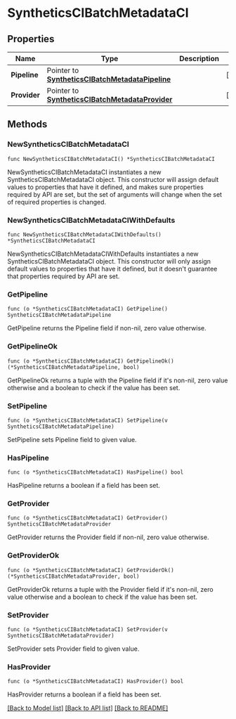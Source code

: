 # SyntheticsCIBatchMetadataCI

## Properties

Name | Type | Description | Notes
---- | ---- | ----------- | ------
**Pipeline** | Pointer to [**SyntheticsCIBatchMetadataPipeline**](SyntheticsCIBatchMetadataPipeline.md) |  | [optional] 
**Provider** | Pointer to [**SyntheticsCIBatchMetadataProvider**](SyntheticsCIBatchMetadataProvider.md) |  | [optional] 

## Methods

### NewSyntheticsCIBatchMetadataCI

`func NewSyntheticsCIBatchMetadataCI() *SyntheticsCIBatchMetadataCI`

NewSyntheticsCIBatchMetadataCI instantiates a new SyntheticsCIBatchMetadataCI object.
This constructor will assign default values to properties that have it defined,
and makes sure properties required by API are set, but the set of arguments
will change when the set of required properties is changed.

### NewSyntheticsCIBatchMetadataCIWithDefaults

`func NewSyntheticsCIBatchMetadataCIWithDefaults() *SyntheticsCIBatchMetadataCI`

NewSyntheticsCIBatchMetadataCIWithDefaults instantiates a new SyntheticsCIBatchMetadataCI object.
This constructor will only assign default values to properties that have it defined,
but it doesn't guarantee that properties required by API are set.

### GetPipeline

`func (o *SyntheticsCIBatchMetadataCI) GetPipeline() SyntheticsCIBatchMetadataPipeline`

GetPipeline returns the Pipeline field if non-nil, zero value otherwise.

### GetPipelineOk

`func (o *SyntheticsCIBatchMetadataCI) GetPipelineOk() (*SyntheticsCIBatchMetadataPipeline, bool)`

GetPipelineOk returns a tuple with the Pipeline field if it's non-nil, zero value otherwise
and a boolean to check if the value has been set.

### SetPipeline

`func (o *SyntheticsCIBatchMetadataCI) SetPipeline(v SyntheticsCIBatchMetadataPipeline)`

SetPipeline sets Pipeline field to given value.

### HasPipeline

`func (o *SyntheticsCIBatchMetadataCI) HasPipeline() bool`

HasPipeline returns a boolean if a field has been set.

### GetProvider

`func (o *SyntheticsCIBatchMetadataCI) GetProvider() SyntheticsCIBatchMetadataProvider`

GetProvider returns the Provider field if non-nil, zero value otherwise.

### GetProviderOk

`func (o *SyntheticsCIBatchMetadataCI) GetProviderOk() (*SyntheticsCIBatchMetadataProvider, bool)`

GetProviderOk returns a tuple with the Provider field if it's non-nil, zero value otherwise
and a boolean to check if the value has been set.

### SetProvider

`func (o *SyntheticsCIBatchMetadataCI) SetProvider(v SyntheticsCIBatchMetadataProvider)`

SetProvider sets Provider field to given value.

### HasProvider

`func (o *SyntheticsCIBatchMetadataCI) HasProvider() bool`

HasProvider returns a boolean if a field has been set.


[[Back to Model list]](../README.md#documentation-for-models) [[Back to API list]](../README.md#documentation-for-api-endpoints) [[Back to README]](../README.md)


